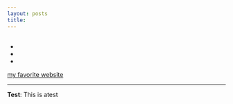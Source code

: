 ```yaml
---
layout: posts
title:
---
```


## 
- 
- 
- 

[my favorite website](http://www.google.com)







---
**Test**: This is atest
